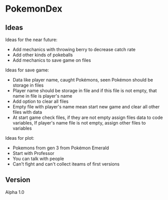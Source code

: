 
# PokemonDex

## Ideas

Ideas for the near future:
- Add mechanics with throwing berry to decrease catch rate 
- Add other kinds of pokeballs
- Add mechanics to save game on files 

Ideas for save game:
- Data like player name, caught Pokémons, seen Pokémon
should be storage in files 
- Player name should be storage in file and if this file is not empty, that name in file is player's name
- Add option to clear all files
- Empty file with player's name mean start new game and clear all other files with data 
- At start game check files, if they are not empty assign files data to code variables,
If player's name file is not empty, assign other files to variables 


Ideas for plot:
- Pokemons from gen 3 from Pokémon Emerald
- Start with Professor
- You can talk with people
- Can't fight and can't collect iteams of first versions



## Version
Alpha 1.0
